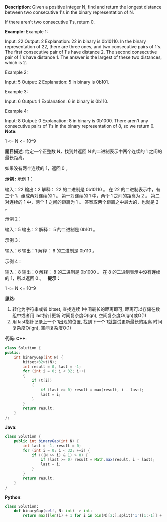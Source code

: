 __Description__:
Given a positive integer N, find and return the longest distance between two consecutive 1's in the binary representation of N.

If there aren't two consecutive 1's, return 0.

__Example:__
Example 1:

Input: 22
Output: 2
Explanation: 
22 in binary is 0b10110.
In the binary representation of 22, there are three ones, and two consecutive pairs of 1's.
The first consecutive pair of 1's have distance 2.
The second consecutive pair of 1's have distance 1.
The answer is the largest of these two distances, which is 2.

Example 2:

Input: 5
Output: 2
Explanation: 
5 in binary is 0b101.

Example 3:

Input: 6
Output: 1
Explanation: 
6 in binary is 0b110.

Example 4:

Input: 8
Output: 0
Explanation: 
8 in binary is 0b1000.
There aren't any consecutive pairs of 1's in the binary representation of 8, so we return 0.
 
__Note:__

1 <= N <= 10^9

__题目描述__:
给定一个正整数 N，找到并返回 N 的二进制表示中两个连续的 1 之间的最长距离。 

如果没有两个连续的 1，返回 0 。

__示例 :__
示例 1：

输入：22
输出：2
解释：
22 的二进制是 0b10110 。
在 22 的二进制表示中，有三个 1，组成两对连续的 1 。
第一对连续的 1 中，两个 1 之间的距离为 2 。
第二对连续的 1 中，两个 1 之间的距离为 1 。
答案取两个距离之中最大的，也就是 2 。

示例 2：

输入：5
输出：2
解释：
5 的二进制是 0b101 。

示例 3：

输入：6
输出：1
解释：
6 的二进制是 0b110 。

示例 4：

输入：8
输出：0
解释：
8 的二进制是 0b1000 。
在 8 的二进制表示中没有连续的 1，所以返回 0 。
 
__提示：__

1 <= N <= 10^9

__思路__:
1. 转化为字符串或者 bitset, 查找连续 1中间最长的距离即可, 距离可以存储在数组中或者用 last指针更新
时间复杂度O(lgn), 空间复杂度O(lgn)或O(1)
2. 用 last指针记录上一个 1出现的位置, 找到下一个 1就尝试更新最长的距离
时间复杂度O(lgn), 空间复杂度O(1)

__代码__:
__C++__:
```C++
class Solution {
public:
    int binaryGap(int N) {
        bitset<32>t(N);
        int result = 0, last = -1;
        for (int i = 0; i < 32; i++)
        {
            if (t[i]) 
            {
                if (last >= 0) result = max(result, i - last);
                last = i;
            }
        }
        return result;
    }
};
```

__Java__:
```Java
class Solution {
    public int binaryGap(int N) {
        int last = -1, result = 0;
        for (int i = 0; i < 32; ++i) {
            if (((N >> i) & 1) > 0) {
                if (last >= 0) result = Math.max(result, i - last);
                last = i;
            }
        }
        return result;
    }
}
```

__Python__:
```Python
class Solution:
    def binaryGap(self, N: int) -> int:
        return max([len(i) + 1 for i in bin(N)[2:].split('1')[1:-1]] + [0]) 
```